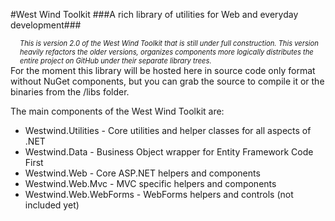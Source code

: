 #West Wind Toolkit
###A rich library of utilities for Web and everyday development###

<div style="font-size: 0.8em;margin-left: 15px;font-style: italic">
This is version 2.0 of the West Wind Toolkit that is still
under full construction.  This version heavily refactors
the older versions, organizes components more logically
distributes the entire project on GitHub under their
separate library trees.
</div>
For the moment this library will be hosted here in source code only 
format without NuGet components, but you can grab the source to
compile it or the binaries from the /libs folder.

The main components of the West Wind Toolkit are:

* Westwind.Utilities - Core utilities and helper classes for all aspects of .NET
* Westwind.Data - Business Object wrapper for Entity Framework Code First
* Westwind.Web - Core ASP.NET helpers and components
* Westwind.Web.Mvc - MVC specific helpers and components
* Westwind.Web.WebForms - WebForms helpers and controls (not included yet)
